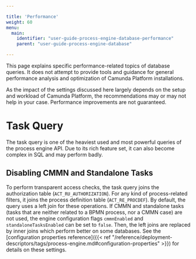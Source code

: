```yaml
---

title: 'Performance'
weight: 60
menu:
  main:
    identifier: "user-guide-process-engine-database-performance"
    parent: "user-guide-process-engine-database"

---
```


This page explains specific performance-related topics of database queries. It does not attempt to provide tools and guidance for general performance analysis and optimization of Camunda Platform installations. 

As the impact of the settings discussed here largely depends on the setup and workload of Camunda Platform, the recommendations may or may not help in your case. Performance improvements are not guaranteed.

# Task Query

The task query is one of the heaviest used and most powerful queries of the process engine API. Due to its rich feature set, it can also become complex in SQL and may perform badly. 

## Disabling CMMN and Standalone Tasks

To perform transparent access checks, the task query joins the authorization table (`ACT_RU_AUTHORIZATION`). For any kind of process-related filters, it joins the process definition table (`ACT_RE_PROCDEF`). By default, the query uses a left join for these operations. If CMMN and standalone tasks (tasks that are neither related to a BPMN process, nor a CMMN case) are not used, the engine configuration flags `cmmnEnabled` and `standaloneTasksEnabled` can be set to `false`. Then, the left joins are replaced by inner joins which perform better on some databases. See the [configuration properties reference]({{< ref "/reference/deployment-descriptors/tags/process-engine.md#configuration-properties" >}}) for details on these settings.
